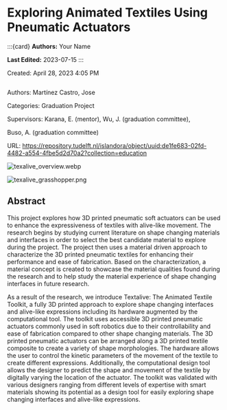 # Exploring Animated Textiles Using Pneumatic Actuators

:::{card}
**Authors:** Your Name

**Last Edited:** 2023-07-15
:::


Created: April 28, 2023 4:05 PM

```{tags} 3D-Printing, Simulation
```

Authors: Martínez Castro, Jose

Categories: Graduation Project

Supervisors: Karana, E. (mentor), Wu, J. (graduation committee), 

Buso, A. (graduation committee)

URL: https://repository.tudelft.nl/islandora/object/uuid:de1fe683-02fd-4482-a554-4fbe5d2d70a2?collection=education

![texalive_overview.webp](texalive_overview.webp)

![texalive_grasshopper.png](texalive_grasshopper.png)

## Abstract

This project explores how 3D printed pneumatic soft actuators can be used to enhance the expressiveness of textiles with alive-like movement. The research begins by studying current literature on shape changing materials and interfaces in order to select the best candidate material to explore during the project. The project then uses a material driven approach to characterize the 3D printed pneumatic textiles for enhancing their performance and ease of fabrication. Based on the characterization, a material concept is created to showcase the material qualities found during the research and to help study the material experience of shape changing interfaces in future research.

As a result of the research, we introduce Textalive: The Animated Textile Toolkit, a fully 3D printed approach to explore shape changing interfaces and alive-like expressions including its hardware augmented by the computational tool. The toolkit uses accessible 3D printed pneumatic actuators commonly used in soft robotics due to their controllability and ease of fabrication compared to other shape changing materials. The 3D printed pneumatic actuators can be arranged along a 3D printed textile composite to create a variety of shape morphologies. The hardware allows the user to control the kinetic parameters of the movement of the textile to create different expressions. Additionally, the computational design tool allows the designer to predict the shape and movement of the textile by digitally varying the location of the actuator. The toolkit was validated with various designers ranging from different levels of expertise with smart materials showing its potential as a design tool for easily exploring shape changing interfaces and alive-like expressions.
